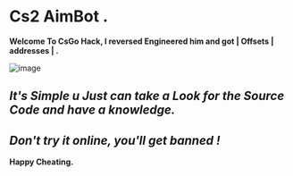 # Cs2 AimBot .


**Welcome To CsGo Hack, I reversed Engineered him and got | Offsets | addresses | .**

![image](https://github.com/rootL0r/Cs2Bot/assets/157466888/bef7ddc4-f18d-4e8b-8854-87d93c1a9a64)

***It's Simple u Just can take a Look for the Source Code and have a knowledge.***
----------------
***Don't try it online, you'll get banned !*** 
----------------
**Happy Cheating.**
